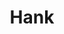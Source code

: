 ---
ee_id: '4341'
site: '1'
type: '2'
long_id: 2016-018 Hank
url: 2016-018-hank
title: Hank
year: '2016'
medium: Chromogenic print
commission:
dims: 168 x 95.8 x 4 cm
pitch:
ps:
live_url:
related:
youtube:
imgs: hank-2016-018-full-database-JH.jpg
subheading:
display_year: '2016'
download:
add_credit:
add_credits:
related_code:
layout: things-i-made
---